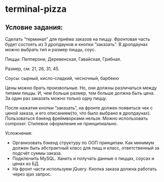 # terminal-pizza

## Условие задания:
Сделать “терминал” для приёма заказов на пиццу. Фронтовая часть будет состоять из 3 дропдаунов и кнопки “заказать”. В дропдаунах можно выбрать тип и размер пиццы, соус.

Пиццы: Пепперони, Деревенская, Гавайская, Грибная.

Размер, см: 21, 26, 31, 45.

Соусы: сырный, кисло-сладкий, чесночный, барбекю

Цены можно брать произвольные. Но, они должны различаться между типами пиццы. И, чем больше размер, тем больше должна быть цена. За один раз заказать можно только одну пиццу.

После нажатия кнопки “заказать”, на фронте должен появиться чек с ценой заказа, и его описанием(то, что было выбрано в дропдаунах).  Пользоваться бэкенд фреймворками нельзя. Можно использовать composer. Стилевое оформление не принципиально.

Усложнения:
* Организовать бэкенд структуру по ООП принципам. Как минимум должен быть абстрактный класс для пицц и класс, ответственный за подсчёт суммы заказа.
* Подключить MySQL. Ханить и получать данные о пиццах, соусах и ценах из БД.
* На фронт части используем jQuery. Кнопка заказа должна работать через ajax запрос.

